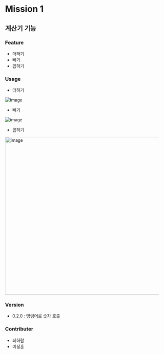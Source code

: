# Mission 1

## 계산기 기능

### Feature

- 더하기
- 빼기
- 곱하기

### Usage

- 더하기

![image](https://github.com/user-attachments/assets/2600cb15-68df-4895-b154-d680c6f2dc8c)

- 빼기

![image](https://github.com/user-attachments/assets/0e9c2c26-2e99-4566-a0c9-9e20cca1df04)

- 곱하기

<img width="516" alt="image" src="https://github.com/user-attachments/assets/8d4c3b41-5f76-4da9-8c9c-71860be53c40">

### Version

- 0.2.0 : 명령어로 숫자 호출

### Contributer
- 최하람
- 이정훈
